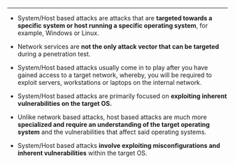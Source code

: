 --- 

- System/Host based attacks are attacks that are **targeted towards a specific system or host running a specific operating system**, for example, Windows or Linux.

- Network services are **not the only attack vector that can be targeted** during a penetration test.

- System/Host based attacks usually come in to play after you have gained access to a target network, whereby, you will be required to exploit servers, workstations or laptops on the internal network.

- System/Host based attacks are primarily focused on **exploiting inherent vulnerabilities on the target OS.**

- Unlike network based attacks, host based attacks are much more **specialized and require an understanding of the target operating system** and the vulnerabilities that affect said operating systems.

- System/Host based attacks **involve exploiting misconfigurations and inherent vulnerabilities** within the target OS.
